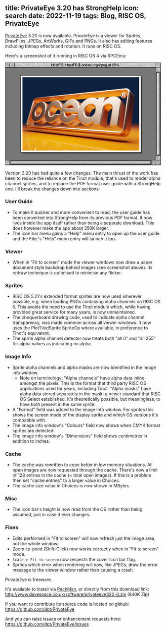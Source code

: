 title: PrivateEye 3.20 has StrongHelp
icon: search
date: 2022-11-19
tags: Blog, RISC OS, PrivateEye
----

<!-- begin summary -->

[PrivateEye](/risc.os/privateeye.html) 3.20 is now available. PrivateEye is a viewer for Sprites, DrawFiles, JPEGs, ArtWorks, GIFs and PNGs. It also has editing features including bitmap effects and rotation. It runs on RISC OS.

Here's a screenshot of it running in RISC OS 4 via RPCEmu:

[![Screenshot of PrivateEye showing a recreation of the Ocean Software logo.](/software/thumbs/eyesnap7.png)](/software/eyesnap7.png)

Version 3.20 has had quite a few changes. The main thrust of the work has been to reduce the reliance on the Tinct module, that's used to render alpha channel sprites, and to replace the PDF format user guide with a StrongHelp one. I'll break the changes down into sections:

<!-- end summary -->

### User Guide

* To make it quicker and more convenient to read, the user guide has been converted into StrongHelp from its previous PDF format. It now lives inside the app itself rather than being a separate download. This does however make the app about 350K larger.
* The icon bar menu gains a "Help" menu entry to open up the user guide and the Filer's "Help" menu entry will launch it too.

### Viewer

* When in "Fit to screen" mode the viewer windows now draw a paper document style backdrop behind images (see screenshot above). Its redraw technique is optimised to minimise any flicker.

### Sprites

* RISC OS 5.21's extended format sprites are now used wherever possible, e.g. when loading PNGs containing alpha channels on RISC OS 5. This avoids the need to use the Tinct module which, while having provided great service for many years, is now unmaintained.
* The chequerboard drawing code, used to indicate alpha channel transparency, was made common across all viewer windows. It now uses the PlotTiledSprite SpriteOp where available, in preference to Tinct's equivalent.
* The sprite alpha channel detector now treats both "all 0" and "all 255" for alpha values as indicating no alpha.

### Image Info

* Sprite alpha channels and alpha masks are now identified in the image info window.
  * Note on terminology: "Alpha channels" have alpha data inline amongst the pixels. This is the format that third party RISC OS applications used for years, including Tinct. "Alpha masks" have alpha data stored separately in the mask: a newer standard that RISC OS Select established. It's theoretically possible, but meaningless, to have both present in the same sprite.
* A "Format" field was added to the image info window. For sprites this shows the screen mode of the display sprite and which OS versions it's compatible with.
* The image info window's "Colours" field now shows when CMYK format sprites are detected.
* The image info window's "Dimensions" field shows centimetres in addition to inches.

### Cache

* The cache was rewritten to cope better in low memory situations. All open images are now requested through the cache. There's now a limit of 128 entries in the cache (= total open images). If this is a problem then set "cache.entries" to a larger value in Choices.
* The cache size value in Choices is now shown in MBytes.

### Misc

* The icon bar's height is now read from the OS rather than being assumed, just in case it ever changes.

### Fixes

* Edits performed in "Fit to screen" will now refresh just the image area, not the whole window.
* Zoom-to-point (Shift-Click) now works correctly when in "Fit to screen" mode.
* `Scale > Fit to screen` now respects the cover icon bar flag.
* Sprites which error when rendering will now, like JPEGs, draw the error message to the viewer window rather than causing a crash.

PrivateEye is freeware.

It's available to install via [PackMan](https://sites.google.com/site/alansriscosstuff/packman), or directly from this download link:  
http://www.davespace.co.uk/software/privateeye320-6.zip (840K Zip)

If you want to contribute its source code is hosted on github:  
https://github.com/dpt/PrivateEye

And you can raise issues or enhancement requests here:  
https://github.com/dpt/PrivateEye/issues
